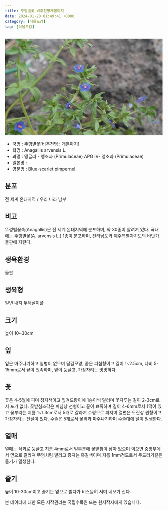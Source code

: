 ```yaml
---
title: 뚜껑별꽃_비추천명개봄마지
date: 2024-01-28 01:49:41 +0800
category: [식물도감]
tag: [식물도감]
---
```




![뚜껑별꽃[비추천명 : 개봄마지]](/assets/img/fileUpload/plants/basic/Primulaceae/Anagallis/19924/19924_20160728102336708files_th2.jpg)
- 국명 : 뚜껑별꽃[비추천명 : 개봄마지]
- 학명 : Anagallis arvensis L.
- 과명 : 앵글러 - 앵초과 (Primulaceae) APG Ⅳ- 앵초과 (Primulaceae)
- 일본명 : 
- 영문명 : Blue-scarlet pimpernel


## 분포
전 세계 온대지역 / 우리 나라 남부
## 비고
뚜껑별꽃속(Anagallis)은 전 세계 온대지역에 분포하며, 약 30종이 알려져 있다. 국내에는 뚜껑별꽃(A. arvensis L.) 1종이 분포하며, 전라남도와 제주특별자치도의 바닷가 들판에 자란다. 
## 생육환경
들판
## 생육형
일년 내지 두해살이풀
## 크기
높이 10~30cm
## 잎
잎은 마주나기하고 엽병이 없으며 달걀모양, 좁은 피침형이고 길이 1~2.5cm, 나비 5-15mm로서 끝이 뾰족하며, 밑이 둥글고, 가장자리는 밋밋하다.
## 꽃
꽃은 4-5월에 피며 청자색이고 잎겨드랑이에 1송이씩 달리며 꽃자루는 길이 2-3cm로서 포가 없다. 꽃받침조각은 피침상 선형이고 끝이 뾰족하며 길이 4-6mm로서 1맥이 있고 꽃부리는 지름 1~1.3cm로서 5개로 갈라져 수평으로 퍼지며 열편은 도란상 원형이고 가장자리는 잔털이 있다. 수술은 5개로서 꽃잎과 마주나기하며 수술대에 털이 밀생한다.
## 열매
열매는 삭과로 둥글고 지름 4mm로서 밑부분에 꽃받침이 남아 있으며 익으면 중앙부에서 옆으로 갈라져 뚜껑처럼 열리고 종자는 흑갈색이며 지름 1mm정도로서 두드러기같은 돌기가 밀생한다.
## 줄기
높이 10-30cm이고 줄기는 옆으로 뻗다가 비스듬히 서며 네모가 진다.






본 데이터에 대한 모든 저작권리는 국립수목원 또는 원저작자에게 있습니다.
